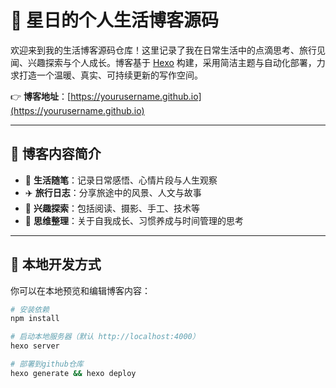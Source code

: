 # 🌿 星日的个人生活博客源码

欢迎来到我的生活博客源码仓库！这里记录了我在日常生活中的点滴思考、旅行见闻、兴趣探索与个人成长。博客基于 [Hexo](https://hexo.io/) 构建，采用简洁主题与自动化部署，力求打造一个温暖、真实、可持续更新的写作空间。

👉 **博客地址**：[https://yourusername.github.io](https://yourusername.github.io)

---

## 📝 博客内容简介

- 📖 **生活随笔**：记录日常感悟、心情片段与人生观察
- ✈️ **旅行日志**：分享旅途中的风景、人文与故事
- 🎨 **兴趣探索**：包括阅读、摄影、手工、技术等
- 🧠 **思维整理**：关于自我成长、习惯养成与时间管理的思考

---

## 🧪 本地开发方式

你可以在本地预览和编辑博客内容：

```bash
# 安装依赖
npm install

# 启动本地服务器（默认 http://localhost:4000）
hexo server

# 部署到github仓库
hexo generate && hexo deploy
